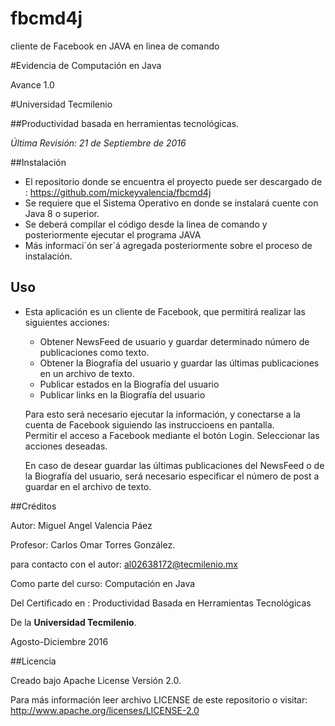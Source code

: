 # fbcmd4j
cliente de Facebook en JAVA en linea de comando 

#Evidencia de Computación en Java

Avance 1.0 

#Universidad Tecmilenio

##Productividad basada en herramientas tecnológicas.

*Última Revisión:  21 de Septiembre de 2016*

##Instalación

* El repositorio donde se encuentra el proyecto puede ser descargado de : https://github.com/mickeyvalencia/fbcmd4j
* Se requiere que el Sistema Operativo en donde se instalará cuente con Java 8 o superior. 
* Se deberá compilar el código desde la linea de comando y posteriormente ejecutar el programa JAVA
* Más informaci´ón ser´á agregada posteriormente sobre el proceso de instalación.

## Uso

* Esta aplicación es un cliente de Facebook, que permitirá realizar las siguientes acciones:
  - Obtener NewsFeed de usuario y guardar determinado número de publicaciones como texto.
  - Obtener la Biografía del usuario y guardar las últimas publicaciones en un archivo de texto.
  - Publicar estados en la Biografía del usuario
  - Publicar links en la Biografía del usuario 


  Para esto será necesario ejecutar la información, y 
conectarse a la cuenta de Facebook siguiendo las instruccioens en pantalla.  
Permitir el acceso a Facebook mediante el botón Login. 
Seleccionar las acciones deseadas.

  En caso de desear guardar las últimas publicaciones del NewsFeed o
de la Biografía del usuario, será necesario especificar el número de post a guardar en el archivo de texto.  

##Créditos

  Autor: Miguel Angel Valencia Páez

  Profesor: Carlos Omar Torres González.


  para contacto con el autor:  al02638172@tecmilenio.mx
  
  
  Como parte del curso: Computación en Java

  Del Certificado en : Productividad Basada en Herramientas Tecnológicas 

  De la **Universidad Tecmilenio**.
  
  Agosto-Diciembre 2016 
  
##Licencia

Creado bajo Apache License Versión 2.0.

Para más información leer archivo LICENSE de este repositorio o visitar: http://www.apache.org/licenses/LICENSE-2.0 
